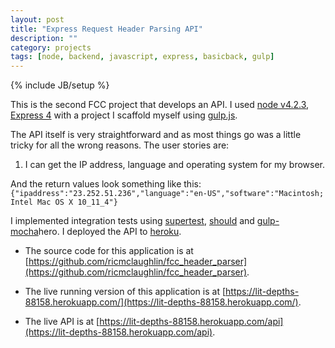 ```yaml
---
layout: post
title: "Express Request Header Parsing API"
description: ""
category: projects
tags: [node, backend, javascript, express, basicback, gulp]
---
```

{% include JB/setup %}

This is the second FCC project that develops an API. I used [node v4.2.3](https://nodejs.org/en/), [Express 4](http://expressjs.com/) with a project I scaffold myself using [gulp.js](http://gulpjs.com/). 

The API itself is very straightforward and as most things go was a little tricky for all the wrong reasons. The user stories are:

1. I can get the IP address, language and operating system for my browser.

And the return values look something like this: `{"ipaddress":"23.252.51.236","language":"en-US","software":"Macintosh; Intel Mac OS X 10_11_4"}`

I implemented integration tests using [supertest](https://github.com/visionmedia/supertest), [should](https://shouldjs.github.io/) and [gulp-mocha](https://github.com/sindresorhus/gulp-mocha)hero. I deployed the API to [heroku](https://www.heroku.com/).

* The source code for this application is at [https://github.com/ricmclaughlin/fcc_header_parser](https://github.com/ricmclaughlin/fcc_header_parser).

* The live running version of this application is at [https://lit-depths-88158.herokuapp.com/](https://lit-depths-88158.herokuapp.com/).

* The live API is at [https://lit-depths-88158.herokuapp.com/api](https://lit-depths-88158.herokuapp.com/api).